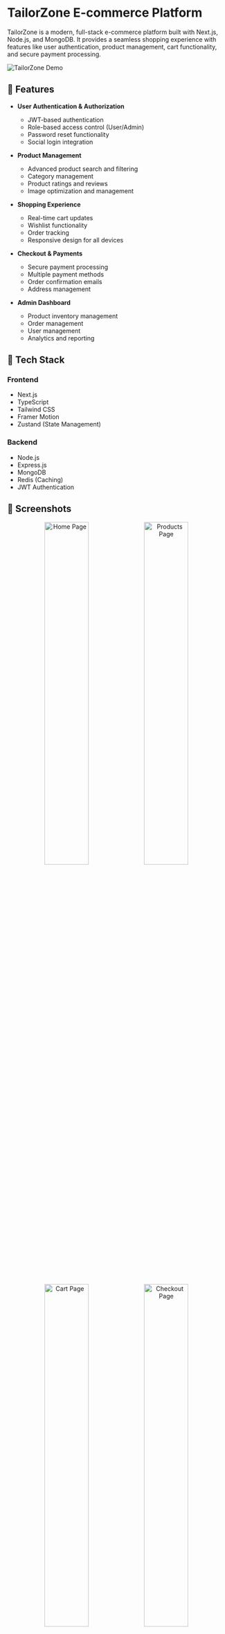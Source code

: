 # TailorZone E-commerce Platform

TailorZone is a modern, full-stack e-commerce platform built with Next.js, Node.js, and MongoDB. It provides a seamless shopping experience with features like user authentication, product management, cart functionality, and secure payment processing.

![TailorZone Demo](https://res.cloudinary.com/dnjbvrono/image/upload/v1734949118/uo8t1bef5iq5g9rsmp7k.png)

## 🌟 Features

- **User Authentication & Authorization**
  - JWT-based authentication
  - Role-based access control (User/Admin)
  - Password reset functionality
  - Social login integration

- **Product Management**
  - Advanced product search and filtering
  - Category management
  - Product ratings and reviews
  - Image optimization and management

- **Shopping Experience**
  - Real-time cart updates
  - Wishlist functionality
  - Order tracking
  - Responsive design for all devices

- **Checkout & Payments**
  - Secure payment processing
  - Multiple payment methods
  - Order confirmation emails
  - Address management

- **Admin Dashboard**
  - Product inventory management
  - Order management
  - User management
  - Analytics and reporting

## 🚀 Tech Stack

### Frontend
- Next.js
- TypeScript
- Tailwind CSS
- Framer Motion
- Zustand (State Management)

### Backend
- Node.js
- Express.js
- MongoDB
- Redis (Caching)
- JWT Authentication

## 📸 Screenshots

<div align="center">
  <img src="https://res.cloudinary.com/dnjbvrono/image/upload/v1734949307/o4tcinugltavpbnlwa0q.png" alt="Home Page" width="45%">
  <img src="https://res.cloudinary.com/dnjbvrono/image/upload/v1734949217/bdd7wjovjwmd1wgcwpvg.png" alt="Products Page" width="45%">
</div>

<div align="center">
  <img src="https://res.cloudinary.com/dnjbvrono/image/upload/v1734949380/nsggofrvr47eoqtoihm0.png" alt="Cart Page" width="45%">
  <img src="https://res.cloudinary.com/dnjbvrono/image/upload/v1734949430/ayxvrzff4dbakhrtlp8l.png" alt="Checkout Page" width="45%">
</div>

## 🛠️ Installation

1. Clone the repository:
```bash
git clone https://github.com/yourusername/tailorzone.git
```

2. Install dependencies for both frontend and backend:
```bash
# Frontend
cd frontend
npm install

# Backend
cd backend
npm install
```

3. Set up environment variables:
```bash
# Frontend (.env.local)
NEXT_PUBLIC_API_URL=http://localhost:3000
NEXT_PUBLIC_STRIPE_PUBLIC_KEY=your_stripe_public_key

# Backend (.env)
MONGODB_URI=your_mongodb_uri
JWT_SECRET=your_jwt_secret
STRIPE_SECRET_KEY=your_stripe_secret_key
```

4. Run the development servers:
```bash
# Frontend
npm run dev

# Backend
npm run dev
```

## 📝 API Documentation

The API documentation is available at `/api-docs` when running the development server. It includes detailed information about all available endpoints, request/response formats, and authentication requirements.

## 🤝 Contributing

1. Fork the repository
2. Create your feature branch (`git checkout -b feature/AmazingFeature`)
3. Commit your changes (`git commit -m 'Add some AmazingFeature'`)
4. Push to the branch (`git push origin feature/AmazingFeature`)
5. Open a Pull Request

## 📄 License

This project is licensed under the MIT License - see the [LICENSE](LICENSE) file for details.

## 🌐 Live Demo

Check out our live demo at [https://tailorzone.com](https://tailorzone.com)

## 📞 Support

For support, email support@tailorzone.com or join our Slack channel.
